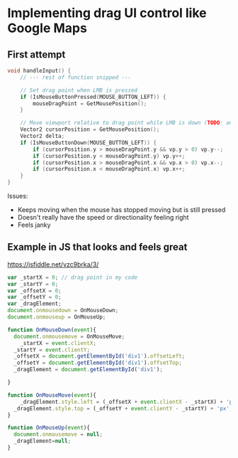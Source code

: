 # Implementing drag UI control like Google Maps

## First attempt

```c
void handleInput() {
    // --- rest of function snipped ---

    // Set drag point when LMB is pressed
    if (IsMouseButtonPressed(MOUSE_BUTTON_LEFT)) {
        mouseDragPoint = GetMousePosition();
    }

    // Move viewport relative to drag point while LMB is down (TODO: and moving!)
    Vector2 cursorPosition = GetMousePosition();
    Vector2 delta;
    if (IsMouseButtonDown(MOUSE_BUTTON_LEFT)) {
        if (cursorPosition.y > mouseDragPoint.y && vp.y > 0) vp.y--;
        if (cursorPosition.y < mouseDragPoint.y) vp.y++;
        if (cursorPosition.x > mouseDragPoint.x && vp.x > 0) vp.x--;
        if (cursorPosition.x < mouseDragPoint.x) vp.x++;
    }
}
```

Issues:
- Keeps moving when the mouse has stopped moving but is still pressed
- Doesn't really have the speed or directionality feeling right
- Feels janky

## Example in JS that looks and feels great

https://jsfiddle.net/vzc9brka/3/

```js
var _startX = 0; // drag point in my code
var _startY = 0;
var _offsetX = 0;
var _offsetY = 0;
var _dragElement;
document.onmousedown = OnMouseDown;
document.onmouseup = OnMouseUp;

function OnMouseDown(event){
  document.onmousemove = OnMouseMove;
    _startX = event.clientX;
  _startY = event.clientY;
  _offsetX = document.getElementById('div1').offsetLeft;
  _offsetY = document.getElementById('div1').offsetTop;
  _dragElement = document.getElementById('div1');

}

function OnMouseMove(event){
    _dragElement.style.left = (_offsetX + event.clientX - _startX) + 'px';
  _dragElement.style.top = (_offsetY + event.clientY - _startY) + 'px';
}

function OnMouseUp(event){
  document.onmousemove = null;
  _dragElement=null;
}
```